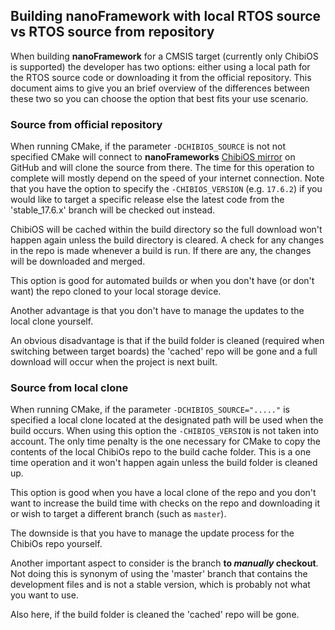 ## Building **nanoFramework** with local RTOS source vs RTOS source from repository


When building **nanoFramework** for a CMSIS target (currently only ChibiOS is supported) the developer has two options: either using a local path for the RTOS source code or downloading it from the official repository.
This document aims to give you an brief overview of the differences between these two so you can choose the option that best fits your use scenario.




### Source from official repository

When running CMake, if the parameter `-DCHIBIOS_SOURCE` is not not specified CMake will connect to **nanoFrameworks** [ChibiOS mirror](https://github.com/nanoframework/ChibiOS) on GitHub and will clone the source from there. The time for this operation to complete will mostly depend on the speed of your internet connection. Note that you have the option to specify the `-CHIBIOS_VERSION` (e.g. `17.6.2`) if you would like to target a specific release else the latest code from the 'stable_17.6.x' branch will be checked out instead.

ChibiOS will be cached within the build directory so the full download won't happen again unless the build directory is cleared. A check for any changes in the repo is made whenever a build is run. If there are any, the changes will be downloaded and merged.

This option is good for automated builds or when you don't have (or don't want) the repo cloned to your local storage device.

Another advantage is that you don't have to manage the updates to the local clone yourself.

An obvious disadvantage is that if the build folder is cleaned (required when switching between target boards) the 'cached' repo will be gone and a full download will occur when the project is next built.




### Source from local clone

When running CMake, if the parameter `-DCHIBIOS_SOURCE="....."` is specified a local clone located at the designated path will be used when the build occurs. When using this option the `-CHIBIOS_VERSION` is not taken into account.
The only time penalty is the one necessary for CMake to copy the contents of the local ChibiOs repo to the build cache folder. This is a one time operation and it won't happen again unless the build folder is cleaned up.

This option is good when you have a local clone of the repo and you don't want to increase the build time with checks on the repo and downloading it or wish to target a different branch (such as `master`).

The downside is that you have to manage the update process for the ChibiOs repo yourself.

Another important aspect to consider is the branch **to _manually_ checkout**. Not doing this is synonym of using the 'master' branch that contains the development files and is not a stable version, which is probably not what you want to use.

Also here, if the build folder is cleaned the 'cached' repo will be gone.
